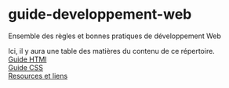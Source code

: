 # guide-developpement-web
Ensemble des règles et bonnes pratiques de développement Web

Ici, il y aura une table des matières du contenu de ce répertoire.  
[Guide HTMl](guide-html.md)  
[Guide CSS](guide-css.md)  
[Resources et liens](ressources-et-liens.md)  
